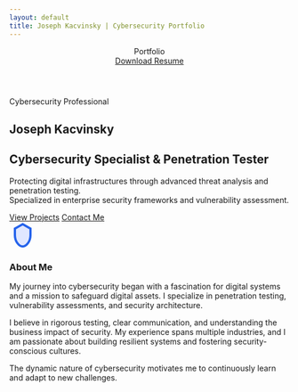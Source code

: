 ```yaml
---
layout: default
title: Joseph Kacvinsky | Cybersecurity Portfolio
---
```


<header>
  <div class="container nav">
    <div class="logo">Portfolio</div>
    <a href="resume.pdf" class="btn resume-btn" download>Download Resume</a>
  </div>
</header>

<section class="hero">
  <div class="container hero-content">
    <div class="cyber-label">Cybersecurity Professional</div>
    <h1>Joseph Kacvinsky</h1>
    <h2>Cybersecurity Specialist &amp; Penetration Tester</h2>
    <p>
      Protecting digital infrastructures through advanced threat analysis and penetration testing.<br>
      Specialized in enterprise security frameworks and vulnerability assessment.
    </p>
    <div class="hero-buttons">
      <a href="#projects" class="btn primary">View Projects</a>
      <a href="#contact" class="btn secondary">Contact Me</a>
    </div>
  </div>
</section>

<section class="about" id="about">
  <div class="container about-content">
    <div class="about-icon">
      <!-- Example SVG shield icon -->
      <svg width="48" height="48" fill="none" viewBox="0 0 24 24">
        <path d="M12 2l7 4v6c0 5.25-3.5 10-7 10s-7-4.75-7-10V6l7-4z" stroke="#2563eb" stroke-width="2" fill="#e0e7ff"/>
      </svg>
    </div>
    <div>
      <h3>About Me</h3>
      <p>
        My journey into cybersecurity began with a fascination for digital systems and a mission to safeguard digital assets. I specialize in penetration testing, vulnerability assessments, and security architecture.
      </p>
      <p>
        I believe in rigorous testing, clear communication, and understanding the business impact of security. My experience spans multiple industries, and I am passionate about building resilient systems and fostering security-conscious cultures.
      </p>
      <p>
        The dynamic nature of cybersecurity motivates me to continuously learn and adapt to new challenges.
      </p>
    </div>
  </div>
</section>
